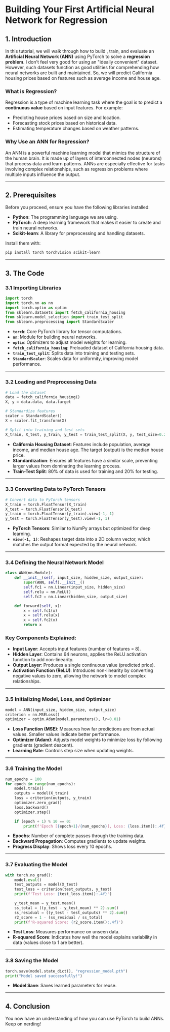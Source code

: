 # Building Your First Artificial Neural Network for Regression

## 1. Introduction

In this tutorial, we will walk through how to build , train, and evaluate an **Artificial Neural Network (ANN)** using PyTorch to solve a **regression problem**. I don't feel very good for using an "ideally convenient" dataset. However, such datasets function as good utilities for comprehending how neural networks are built and maintained. So, we will predict California housing prices based on features such as average income and house age.

### What is Regression?
Regression is a type of machine learning task where the goal is to predict a **continuous value** based on input features. For example:
- Predicting house prices based on size and location.
- Forecasting stock prices based on historical data.
- Estimating temperature changes based on weather patterns.

### Why Use an ANN for Regression?
An ANN is a powerful machine learning model that mimics the structure of the human brain. It is made up of layers of interconnected nodes (neurons) that process data and learn patterns. ANNs are especially effective for tasks involving complex relationships, such as regression problems where multiple inputs influence the output.

---

## 2. Prerequisites

Before you proceed, ensure you have the following libraries installed:

- **Python**: The programming language we are using.
- **PyTorch**: A deep learning framework that makes it easier to create and train neural networks.
- **Scikit-learn**: A library for preprocessing and handling datasets.

Install them with:
```bash
pip install torch torchvision scikit-learn
```
---

## 3. The Code

### 3.1 Importing Libraries

```python
import torch
import torch.nn as nn
import torch.optim as optim
from sklearn.datasets import fetch_california_housing
from sklearn.model_selection import train_test_split
from sklearn.preprocessing import StandardScaler
```

- **`torch`**: Core PyTorch library for tensor computations.
- **`nn`**: Module for building neural networks.
- **`optim`**: Optimizers to adjust model weights for learning.
- **`fetch_california_housing`**: Preloaded dataset of California housing data.
- **`train_test_split`**: Splits data into training and testing sets.
- **`StandardScaler`**: Scales data for uniformity, improving model performance.

---

### 3.2 Loading and Preprocessing Data

```python
# Load the dataset
data = fetch_california_housing()
X, y = data.data, data.target

# Standardize features
scaler = StandardScaler()
X = scaler.fit_transform(X)

# Split into training and test sets
X_train, X_test, y_train, y_test = train_test_split(X, y, test_size=0.2, random_state=42)
```

- **California Housing Dataset**: Features include population, average income, and median house age. The target (output) is the median house price.
- **Standardization**: Ensures all features have a similar scale, preventing larger values from dominating the learning process.
- **Train-Test Split**: 80% of data is used for training and 20% for testing.

---

### 3.3 Converting Data to PyTorch Tensors

```python
# Convert data to PyTorch tensors
X_train = torch.FloatTensor(X_train)
X_test = torch.FloatTensor(X_test)
y_train = torch.FloatTensor(y_train).view(-1, 1)
y_test = torch.FloatTensor(y_test).view(-1, 1)
```

- **PyTorch Tensors**: Similar to NumPy arrays but optimized for deep learning.
- **`view(-1, 1)`**: Reshapes target data into a 2D column vector, which matches the output format expected by the neural network.

---

### 3.4 Defining the Neural Network Model

```python
class ANN(nn.Module):
    def __init__(self, input_size, hidden_size, output_size):
        super(ANN, self).__init__()
        self.fc1 = nn.Linear(input_size, hidden_size)
        self.relu = nn.ReLU()
        self.fc2 = nn.Linear(hidden_size, output_size)

    def forward(self, x):
        x = self.fc1(x)
        x = self.relu(x)
        x = self.fc2(x)
        return x
```

### Key Components Explained:
- **Input Layer**: Accepts input features (number of features = 8).
- **Hidden Layer**: Contains 64 neurons, applies the ReLU activation function to add non-linearity.
- **Output Layer**: Produces a single continuous value (predicted price).
- **Activation Function (ReLU)**: Introduces non-linearity by converting negative values to zero, allowing the network to model complex relationships.

---

### 3.5 Initializing Model, Loss, and Optimizer

```python
model = ANN(input_size, hidden_size, output_size)
criterion = nn.MSELoss()
optimizer = optim.Adam(model.parameters(), lr=0.01)
```

- **Loss Function (MSE)**: Measures how far predictions are from actual values. Smaller values indicate better performance.
- **Optimizer (Adam)**: Adjusts model weights to minimize loss by following gradients (gradient descent).
- **Learning Rate**: Controls step size when updating weights.

---

### 3.6 Training the Model

```python
num_epochs = 100
for epoch in range(num_epochs):
    model.train()
    outputs = model(X_train)
    loss = criterion(outputs, y_train)
    optimizer.zero_grad()
    loss.backward()
    optimizer.step()

    if (epoch + 1) % 10 == 0:
        print(f'Epoch [{epoch+1}/{num_epochs}], Loss: {loss.item():.4f}')
```

- **Epochs**: Number of complete passes through the training data.
- **Backward Propagation**: Computes gradients to update weights.
- **Progress Display**: Shows loss every 10 epochs.

---

### 3.7 Evaluating the Model

```python
with torch.no_grad():
    model.eval()
    test_outputs = model(X_test)
    test_loss = criterion(test_outputs, y_test)
    print(f'Test Loss: {test_loss.item():.4f}')

    y_test_mean = y_test.mean()
    ss_total = ((y_test - y_test_mean) ** 2).sum()
    ss_residual = ((y_test - test_outputs) ** 2).sum()
    r2_score = 1 - (ss_residual / ss_total)
    print(f'R-squared Score: {r2_score.item():.4f}')
```

- **Test Loss**: Measures performance on unseen data.
- **R-squared Score**: Indicates how well the model explains variability in data (values close to 1 are better).

---

### 3.8 Saving the Model

```python
torch.save(model.state_dict(), "regression_model.pth")
print("Model saved successfully!")
```

- **Model Save**: Saves learned parameters for reuse.

---

## 4. Conclusion
You now have an understanding of how you can use PyTorch to build ANNs. Keep on nerding!
